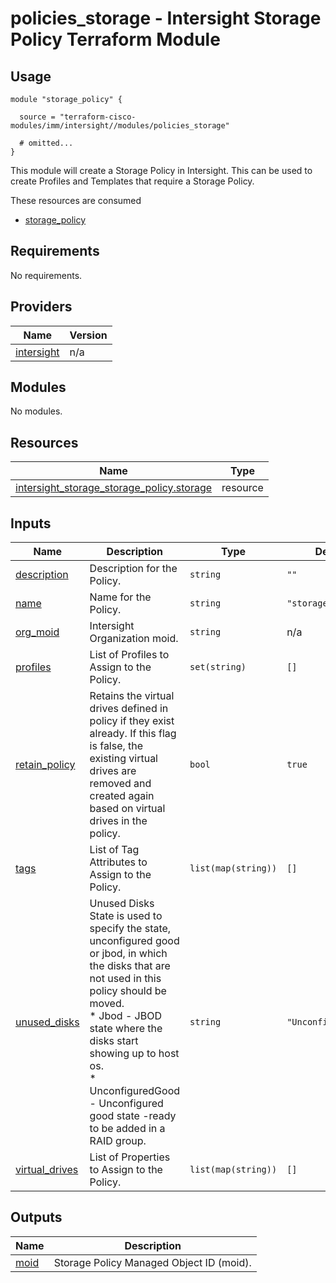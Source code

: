 # policies_storage - Intersight Storage Policy Terraform Module

## Usage

```hcl
module "storage_policy" {

  source = "terraform-cisco-modules/imm/intersight//modules/policies_storage"

  # omitted...
}
```

This module will create a Storage Policy in Intersight.  This can be used to create Profiles and Templates that require a Storage Policy.  

These resources are consumed

* [storage_policy](https://registry.terraform.io/providers/CiscoDevNet/intersight/latest/docs/resources/storage_storage_policy)

<!-- BEGINNING OF PRE-COMMIT-TERRAFORM DOCS HOOK -->
## Requirements

No requirements.

## Providers

| Name | Version |
|------|---------|
| <a name="provider_intersight"></a> [intersight](#provider\_intersight) | n/a |

## Modules

No modules.

## Resources

| Name | Type |
|------|------|
| [intersight_storage_storage_policy.storage](https://registry.terraform.io/providers/CiscoDevNet/intersight/latest/docs/resources/storage_storage_policy) | resource |

## Inputs

| Name | Description | Type | Default | Required |
|------|-------------|------|---------|:--------:|
| <a name="input_description"></a> [description](#input\_description) | Description for the Policy. | `string` | `""` | no |
| <a name="input_name"></a> [name](#input\_name) | Name for the Policy. | `string` | `"storage"` | no |
| <a name="input_org_moid"></a> [org\_moid](#input\_org\_moid) | Intersight Organization moid. | `string` | n/a | yes |
| <a name="input_profiles"></a> [profiles](#input\_profiles) | List of Profiles to Assign to the Policy. | `set(string)` | `[]` | no |
| <a name="input_retain_policy"></a> [retain\_policy](#input\_retain\_policy) | Retains the virtual drives defined in policy if they exist already. If this flag is false, the existing virtual drives are removed and created again based on virtual drives in the policy. | `bool` | `true` | no |
| <a name="input_tags"></a> [tags](#input\_tags) | List of Tag Attributes to Assign to the Policy. | `list(map(string))` | `[]` | no |
| <a name="input_unused_disks"></a> [unused\_disks](#input\_unused\_disks) | Unused Disks State is used to specify the state, unconfigured good or jbod, in which the disks that are not used in this policy should be moved.<br>* Jbod - JBOD state where the disks start showing up to host os.<br>* UnconfiguredGood - Unconfigured good state -ready to be added in a RAID group. | `string` | `"UnconfiguredGood"` | no |
| <a name="input_virtual_drives"></a> [virtual\_drives](#input\_virtual\_drives) | List of Properties to Assign to the Policy. | `list(map(string))` | `[]` | no |

## Outputs

| Name | Description |
|------|-------------|
| <a name="output_moid"></a> [moid](#output\_moid) | Storage Policy Managed Object ID (moid). |
<!-- END OF PRE-COMMIT-TERRAFORM DOCS HOOK -->
